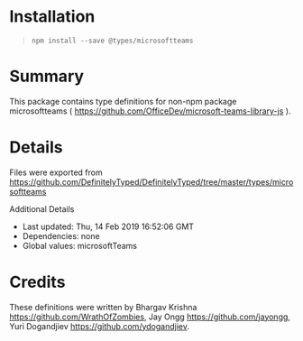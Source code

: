 # Installation
> `npm install --save @types/microsoftteams`

# Summary
This package contains type definitions for non-npm package microsoftteams ( https://github.com/OfficeDev/microsoft-teams-library-js ).

# Details
Files were exported from https://github.com/DefinitelyTyped/DefinitelyTyped/tree/master/types/microsoftteams

Additional Details
 * Last updated: Thu, 14 Feb 2019 16:52:06 GMT
 * Dependencies: none
 * Global values: microsoftTeams

# Credits
These definitions were written by Bhargav Krishna <https://github.com/WrathOfZombies>, Jay Ongg <https://github.com/jayongg>, Yuri Dogandjiev <https://github.com/ydogandjiev>.
